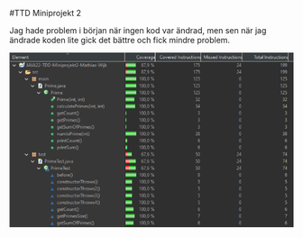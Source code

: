#TTD Miniprojekt 2

Jag hade problem i början när ingen kod var ändrad, men sen när jag ändrade koden lite gick det bättre och fick mindre problem. 



![Code Coverage](TDDMP2.png)